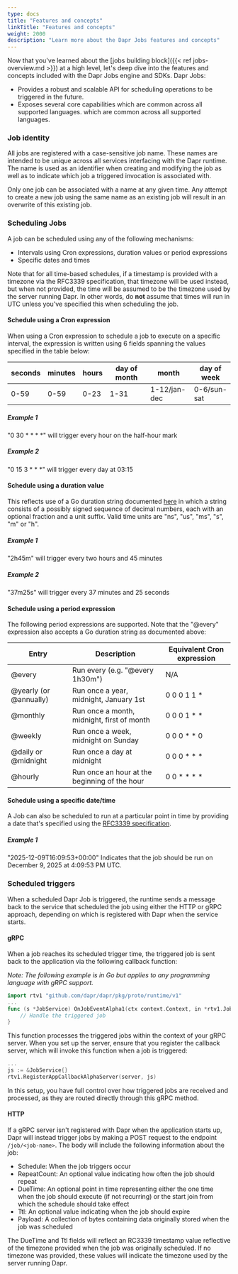 ```yaml
---
type: docs
title: "Features and concepts"
linkTitle: "Features and concepts"
weight: 2000
description: "Learn more about the Dapr Jobs features and concepts"
---
```


Now that you've learned about the [jobs building block]({{< ref jobs-overview.md >}}) at a high level, let's deep dive 
into the features and concepts included with the Dapr Jobs engine and SDKs. Dapr Jobs:
- Provides a robust and scalable API for scheduling operations to be triggered in the future.
- Exposes several core capabilities which are common across all supported languages.
which are common across all supported languages.



### Job identity

All jobs are registered with a case-sensitive job name. These names are intended to be unique across all services 
interfacing with the Dapr runtime. The name is used as an identifier when creating and modifying the job as well as 
to indicate which job a triggered invocation is associated with.

Only one job can be associated with a name at any given time. Any attempt to create a new job using the same name
as an existing job will result in an overwrite of this existing job.

### Scheduling Jobs
A job can be scheduled using any of the following mechanisms:
- Intervals using Cron expressions, duration values or period expressions
- Specific dates and times

Note that for all time-based schedules, if a timestamp is provided with a timezone via the RFC3339 specification, that 
timezone will be used instead, but when not provided, the time will be assumed to be the timezone used by the server 
running Dapr. In other words, do **not** assume that times will run in UTC unless you've specified this when scheduling
the job.

#### Schedule using a Cron expression
When using a Cron expression to schedule a job to execute on a specific interval, the expression is written using 6
fields spanning the values specified in the table below:

| seconds | minutes | hours | day of month | month | day of week |
| -- | -- | -- | -- | -- | -- |
| 0-59 | 0-59 | 0-23 | 1-31 | 1-12/jan-dec | 0-6/sun-sat |

##### Example 1
"0 30 * * * *" will trigger every hour on the half-hour mark

##### Example 2
"0 15 3 * * *" will trigger every day at 03:15

#### Schedule using a duration value
This reflects use of a Go duration string documented [here](https://pkg.go.dev/time#ParseDuration) in which
a string consists of a possibly signed sequence of decimal numbers, each with an optional fraction and a unit suffix. 
Valid time units are "ns", "us", "ms", "s", "m" or "h".

##### Example 1
"2h45m" will trigger every two hours and 45 minutes

##### Example 2
"37m25s" will trigger every 37 minutes and 25 seconds

#### Schedule using a period expression
The following period expressions are supported. Note that the "@every" expression also accepts a Go duration string
as documented above:

| Entry | Description | Equivalent Cron expression |
| -- | -- | -- |
| @every | Run every (e.g. "@every 1h30m") | N/A |
| @yearly (or @annually) | Run once a year, midnight, January 1st | 0 0 0 1 1 * |
| @monthly | Run once a month, midnight, first of month | 0 0 0 1 * * |
| @weekly | Run once a week, midnight on Sunday | 0 0 0 * * 0 |
| @daily or @midnight | Run once a day at midnight | 0 0 0 * * * |
| @hourly | Run once an hour at the beginning of the hour | 0 0 * * * * |

#### Schedule using a specific date/time
A Job can also be scheduled to run at a particular point in time by providing a date that's specified using the 
[RFC3339 specification](https://www.rfc-editor.org/rfc/rfc3339).

##### Example 1
"2025-12-09T16:09:53+00:00" Indicates that the job should be run on December 9, 2025 at 4:09:53 PM UTC.

### Scheduled triggers
When a scheduled Dapr Job is triggered, the runtime sends a message back to the service that scheduled the job using
either the HTTP or gRPC approach, depending on which is registered with Dapr when the service starts.

#### gRPC
When a job reaches its scheduled trigger time, the triggered job is sent back to the application via the following
callback function:

*Note: The following example is in Go but applies to any programming language with gRPC support.*

```go
import rtv1 "github.com/dapr/dapr/pkg/proto/runtime/v1"
...
func (s *JobService) OnJobEventAlpha1(ctx context.Context, in *rtv1.JobEventRequest) (*rtv1.JobEventResponse, error) {
    // Handle the triggered job
}
```

This function processes the triggered jobs within the context of your gRPC server. When you set up the server, ensure that
you register the callback server, which will invoke this function when a job is triggered:

```go
...
js := &JobService{}
rtv1.RegisterAppCallbackAlphaServer(server, js)
```

In this setup, you have full control over how triggered jobs are received and processed, as they are routed directly
through this gRPC method.

#### HTTP
If a gRPC server isn't registered with Dapr when the application starts up, Dapr will instead trigger jobs by making a 
POST request to the endpoint `/job/<job-name>`. The body will include the following information about the job:
- Schedule: When the job triggers occur
- RepeatCount: An optional value indicating how often the job should repeat
- DueTime: An optional point in time representing either the one time when the job should execute (if not recurring)
or the start join from which the schedule should take effect
- Ttl: An optional value indicating when the job should expire
- Payload: A collection of bytes containing data originally stored when the job was scheduled

The DueTime and Ttl fields will reflect an RC3339 timestamp value reflective of the timezone provided when the job was
originally scheduled. If no timezone was provided, these values will indicate the timezone used by the server running
Dapr.